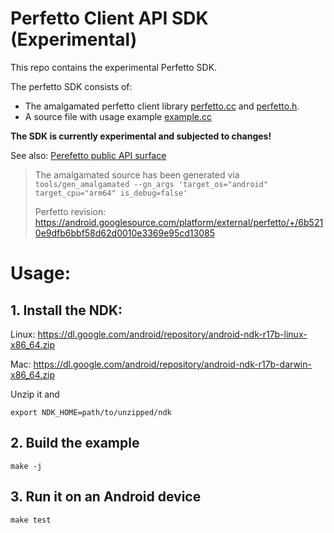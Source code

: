 # Perfetto Client API SDK (Experimental)

This repo contains the experimental Perfetto SDK.

The perfetto SDK consists of:
- The amalgamated perfetto client library [perfetto.cc](perfetto.cc) and 
  [perfetto.h](perfetto.h).
- A source file with usage example [example.cc](example.cc) 


**The SDK is currently experimental and subjected to changes!**

See also:
[Perefetto public API surface](https://android.googlesource.com/platform/external/perfetto/+/refs/heads/master/include/README.md)

>  The amalgamated source has been generated via
>  `tools/gen_amalgamated --gn_args 'target_os="android" target_cpu="arm64" is_debug=false'` 
>
>  Perfetto revision: https://android.googlesource.com/platform/external/perfetto/+/6b5210e9dfb6bbf58d62d0010e3369e95cd13085

# Usage:

## 1. Install the NDK:
Linux:  https://dl.google.com/android/repository/android-ndk-r17b-linux-x86_64.zip

Mac: https://dl.google.com/android/repository/android-ndk-r17b-darwin-x86_64.zip

Unzip it and
```
export NDK_HOME=path/to/unzipped/ndk
```

## 2. Build the example
```
make -j
```

## 3. Run it on an Android device
```
make test
```
